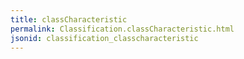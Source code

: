 ```yaml
---
title: classCharacteristic
permalink: Classification.classCharacteristic.html
jsonid: classification_classcharacteristic
---
```

